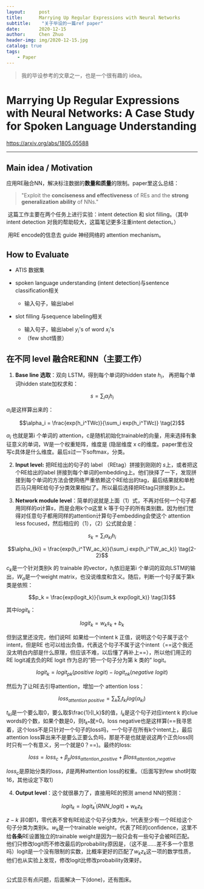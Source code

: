 ```yaml
---
layout:     post
title:      Marrying Up Regular Expressions with Neural Networks
subtitle:    "关于毕设的一篇ref paper"
date:       2020-12-15
author:     Chen Zhuo
header-img: img/2020-12-15.jpg
catalog: true
tags:
    - Paper
---
```



> 我的毕设参考的文章之一，也是一个很有趣的 idea。

# Marrying Up Regular Expressions with Neural Networks: A Case Study for Spoken Language Understanding

https://arxiv.org/abs/1805.05588

----

## Main idea / Motivation

​		应用RE融合NN，解决标注数据的**数量和质量**的限制。paper里这么总结：

> "Exploit the **conciseness and effectiveness** of REs and the **strong generalization ability** of NNs."

​		这篇工作主要在两个任务上进行实验：intent detection 和 slot filling。（其中intent detection 对我的帮助较大，这篇笔记更多注重intent detection。）

​		用RE encode的信息去 guide 神经网络的 attention mechanism。

## How to Evaluate

- ATIS 数据集

 - spoken language understanding (intent detection)与sentence classification相关
   - 输入句子，输出label
 - slot filling 与sequence labeling相关
   - 输入句子，输出label $y_i$'s of word $x_i$'s
	- （few shot情景）

## 在不同 level 融合RE和NN（主要工作）

1. **Base line 选取**：双向 LSTM，得到每个单词的hidden state $h_i$， 再把每个单词hidden state加权求和：

$$s = \sum_i \alpha_i h_i \tag{1}$$

$\alpha_i$是这样算出来的：

$$\alpha_i = \frac{exp(h_i^TWc)}{\sum_i exp(h_i^TWc)} \tag{2}$$ 

$\alpha_i$ 也就是第i 个单词的 attention，c是随机初始化trainable的向量，用来选择有象征意义的单词，W是一个权重矩阵，维度是 (隐层维度 x c的维度。paper里也没写c具体是什么维度。最后$s$过一下softmax，分类。

2. **Input level:** 把RE给出的句子的 label （REtag）拼接到刚刚的 $s$上，或者把这个RE给出的label 拼接到每个单词的embedding上。他们抉择了一下，发现拼接到每个单词的方法会使网络严重依赖这个RE给出的tag，最后结果就和单枪匹马只用RE给句子分类效果相似了。所以最后选择把REtag只拼接到$s$上。

3. **Network module level**：简单的说就是上面（1）式，不再对任何一个句子都用同样的$\alpha$计算$s$，而是会用k个$\alpha$这里 k 等于句子的所有类别数。因为他们觉得对任意句子都用同样的attention计算句子embedding会使这个 attention less focused，然后相应的（1），（2）公式就会是：

$$ s_k = \sum_i \alpha_{ki} h_i \tag{1-2} $$ 

$$\alpha_{ki} = \frac{exp(h_i^TW_ac_k)}{\sum_i exp(h_i^TW_ac_k)} \tag{2-2}$$

$c_k$是一个针对类别k 的 trainable 的vector，$h_i$依旧是第i 个单词的双向LSTM的输出，$W_a$是一个weight matrix，也没说维度和含义。随后，判断一个句子属于第k 类是依照：

$$p_k = \frac{exp(logit_k)}{\sum_k exp(logit_k)} \tag{3}$$

其中$logit_k$：

$$logit_k = w_ks_k + b_k \tag{3-1}$$

但到这里还没完，他们说RE 如果给一个intent k 正值，说明这个句子属于这个intent，但是RE 也可以给出负值，代表这个句子不属于这个intent（==这个我还没太明白内部是什么原理，但应该不难，以后懂了再补上==），所以他们用正的RE logit减去负的RE logit 作为总的“把一个句子分为第 k 类的” logit。

$$logit_k=  logit_{pk} (positive \text{ } logit) - logit_{nk}(negative \text{ } logit) \tag{4}$$

然后为了让RE去引导attention，增加一个 attention loss：

$$loss_{attention \text{ } positive} = \sum_k \sum_i t_{ki} log(\alpha_{ki}) \tag{5}$$

$t_{ki}$是一个要么取0，要么取$\frac{1}{l_k}$的值，$l_k$是这个句子对应intent k 的clue words的个数，如果个数是0，则$t_{k*}$就=0。loss negative也是这样算(==我寻思着，这个loss不是只针对一个句子的loss吗，一个句子在所有k个intent上，最后attention loss算出来不是要么正要么负吗，那是不是也就是说这两个正负loss同时只有一个有意义，另一个就是0？==)。最终的loss:

$$loss = loss_c + \beta_ploss_{attention\_positive} + \beta loss_{attention \_ negative} \tag{6}$$

$loss_c$是原始分类的loss，$\beta$是两种attention loss的权重。（后面写到few shot时取16，其他设定下取1）

4. **Output level**：这个就很暴力了，直接用RE的预测 amend NN的预测：

$$logit_k = logit_k^{'}(RNN\_logit) + w_k z_k \tag{7}$$

$z-k$ 非0即1，零代表不曾有RE给这个句子分类为k，1代表至少有一个RE给这个句子分类为类别k。$w_k$是一个trainable weight，代表了RE的confidence，这里不给**各条**RE设置独立的trainable weight是因为一般只会有一些句子会被RE匹配。他们只修改logit而不修改最后的probability原因是，（这不是……差不多一个意思吗）logit是一个没有限制的实数，比概率更好的匹配了$w_k z_k$这一项的数学性质，他们也从实验上发现，修改logit比修改probability效果好。

<br/>
公式显示有点问题，后面解决一下(done)，还有图床。
